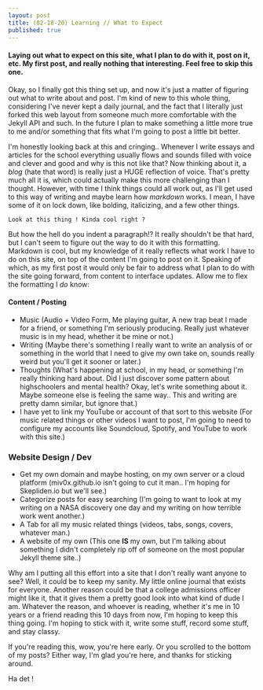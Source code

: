 ```yaml
---
layout: post
title: (02-18-20) Learning // What to Expect
published: true
---
```

#### Laying out what to expect on this site, what I plan to do with it, post on it, etc. My first post, and really nothing that interesting. Feel free to skip this one.

Okay, so I finally got this thing set up, and now it's just a matter of figuring out what to write about and post. I'm kind of new to this whole thing, considering I've never kept a daily journal, and the fact that I literally just forked this web layout from someone much more comfortable with the Jekyll API and such. In the future I plan to make something a little more true to me and/or something that fits what I'm going to post a little bit better.

I'm honestly looking back at this and cringing.. Whenever I write essays and articles for the school everything usually flows and sounds filled with voice and clever and good and why is this not like that? Now thinking about it, a _blog_ (hate that word) is really just a HUGE reflection of voice. That's pretty much all it is, which could actually make this more challenging than I thought. However, with time I think things could all work out, as I'll get used to this way of writing and maybe learn how _markdown_ works. I mean, I have some of it on lock down, like bolding, italicizing, and a few other things.

	Look at this thing ! Kinda cool right ?
    
But how the hell do you indent a paragraph!? It really shouldn't be that hard, but I can't seem to figure out the way to do it with this formatting. Markdown is cool, but my knowledge of it really reflects what work I have to do on this site, on top of the content I'm going to post on it. Speaking of which, as my first post it would only be fair to address what I plan to do with the site going forward, from content to interface updates. Allow me to flex the formatting I _do_ know:  

#### Content / Posting

- Music (Audio + Video Form, Me playing guitar, A new trap beat I made for a friend, or something I'm seriously producing. Really just whatever music is in my head, whether it be mine or not.)
- Writing (Maybe there's something I really want to write an analysis of or something in the world that I need to give my own take on, sounds really weird but you'll get it sooner or later.)
- Thoughts (What's happening at school, in my head, or something I'm really thinking hard about. Did I just discover some pattern about highschoolers and mental health? Okay, let's write something about it. Maybe someone else is feeling the same way.. This and writing are pretty damn similar, but ignore that.)
- I have yet to link my YouTube or account of that sort to this website (For music related things or other videos I want to post, I'm going to need to configure my accounts like Soundcloud, Spotify, and YouTube to work with this site.)

### Website Design / Dev

- Get my own domain and maybe hosting, on my own server or a cloud platform (miv0x.github.io isn't going to cut it man.. I'm hoping for Skepliden.io but we'll see.)
- Categorize posts for easy searching (I'm going to want to look at my writing on a NASA discovery one day and my writing on how terrible work went another.)
- A Tab for all my music related things (videos, tabs, songs, covers, whatever man.)
- A website of my own (This one __IS__ my own, but I'm talking about something I didn't completely rip off of someone on the most popular Jekyll theme site..)

Why am I putting all this effort into a site that I don't really want anyone to see? Well, it could be to keep my sanity. My little online journal that exists for everyone. Another reason could be that a college admissions officer might like it, that it gives them a pretty good look into what kind of dude I am. Whatever the reason, and whoever is reading, whether it's me in 10 years or a friend reading this 10 days from now, I'm hoping to keep this thing going. I'm hoping to stick with it, write some stuff, record some stuff, and stay classy.

If you're reading this, wow, you're here early. Or you scrolled to the bottom of my posts? Either way, I'm glad you're here, and thanks for sticking around.

Ha det !
